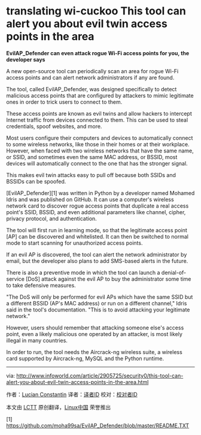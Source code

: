 translating wi-cuckoo
This tool can alert you about evil twin access points in the area
================================================================================
**EvilAP_Defender can even attack rogue Wi-Fi access points for you, the developer says**

A new open-source tool can periodically scan an area for rogue Wi-Fi access points and can alert network administrators if any are found.

The tool, called EvilAP_Defender, was designed specifically to detect malicious access points that are configured by attackers to mimic legitimate ones in order to trick users to connect to them.

These access points are known as evil twins and allow hackers to intercept Internet traffic from devices connected to them. This can be used to steal credentials, spoof websites, and more.

Most users configure their computers and devices to automatically connect to some wireless networks, like those in their homes or at their workplace. However, when faced with two wireless networks that have the same name, or SSID, and sometimes even the same MAC address, or BSSID, most devices will automatically connect to the one that has the stronger signal.

This makes evil twin attacks easy to pull off because both SSIDs and BSSIDs can be spoofed.

[EvilAP_Defender][1] was written in Python by a developer named Mohamed Idris and was published on GitHub. It can use a computer's wireless network card to discover rogue access points that duplicate a real access point's SSID, BSSID, and even additional parameters like channel, cipher, privacy protocol, and authentication.

The tool will first run in learning mode, so that the legitimate access point [AP] can be discovered and whitelisted. It can then be switched to normal mode to start scanning for unauthorized access points.

If an evil AP is discovered, the tool can alert the network administrator by email, but the developer also plans to add SMS-based alerts in the future.

There is also a preventive mode in which the tool can launch a denial-of-service [DoS] attack against the evil AP to buy the administrator some time to take defensive measures.

"The DoS will only be performed for evil APs which have the same SSID but a different BSSID (AP's MAC address) or run on a different channel," Idris said in the tool's documentation. "This is to avoid attacking your legitimate network."

However, users should remember that attacking someone else's access point, even a likely malicious one operated by an attacker, is most likely illegal in many countries.

In order to run, the tool needs the Aircrack-ng wireless suite, a wireless card supported by Aircrack-ng, MySQL and the Python runtime.

--------------------------------------------------------------------------------

via: http://www.infoworld.com/article/2905725/security0/this-tool-can-alert-you-about-evil-twin-access-points-in-the-area.html

作者：[Lucian Constantin][a]
译者：[译者ID](https://github.com/译者ID)
校对：[校对者ID](https://github.com/校对者ID)

本文由 [LCTT](https://github.com/LCTT/TranslateProject) 原创翻译，[Linux中国](http://linux.cn/) 荣誉推出

[a]:http://www.infoworld.com/author/Lucian-Constantin/
[1] https://github.com/moha99sa/EvilAP_Defender/blob/master/README.TXT
